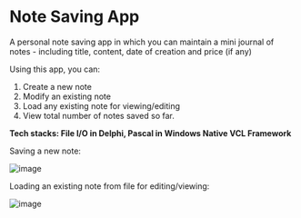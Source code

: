 # Note Saving App

A personal note saving app in which you can maintain a mini journal of notes  - including title, content, date of creation and price (if any)

Using this app, you can:

1. Create a new note 
2. Modify an existing note 
3. Load any existing note for viewing/editing
4. View total number of notes saved so far.

<strong> Tech stacks: File I/O in Delphi, Pascal in Windows Native VCL Framework </strong>

Saving a new note:

![image](https://user-images.githubusercontent.com/37955433/193633019-e5039319-8f56-4750-8a4e-32a02b9e31d4.png)

Loading an existing note from file for editing/viewing:

![image](https://user-images.githubusercontent.com/37955433/193634043-45f41b50-0b94-4f6d-a6c4-1b157007b6fc.png)
